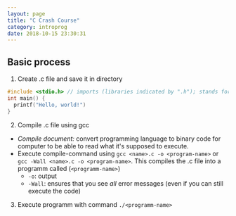 ```yaml
---
layout: page
title: "C Crash Course"
category: introprog
date: 2018-10-15 23:30:31
---
```


## Basic process

1. Create .c file and save it in directory
  ```cpp
  #include <stdio.h> // imports (libraries indicated by ".h"); stands for "standart input output" ("ea" Eingabe/Ausgabe auf Deutsch)
  int main() {
    printf("Hello, world!")
  }
  ```

2. Compile .c file using gcc
- *Compile document:* convert programming language to binary code for computer to be able to read what it's supposed to execute.
- Execute compile-command using `gcc <name>.c -o <program-name>` or `gcc -Wall <name>.c -o <program-name>`. This compiles the .c file into a programm called (`<programm-name>`)
  - `-o`: output
  - `-Wall`: ensures that you see *all* error messages (even if you can still execute the code)

3. Execute programm with command `./<programm-name>`
